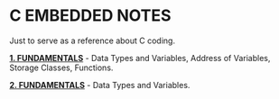 # C EMBEDDED NOTES
Just to serve as a reference about C coding.

__[1. FUNDAMENTALS](1_FUNDAMENTALS/)__ - Data Types and Variables, Address of Variables, Storage Classes, Functions.

__[2. FUNDAMENTALS](1_FUNDAMENTALS/)__ - Data Types and Variables.
